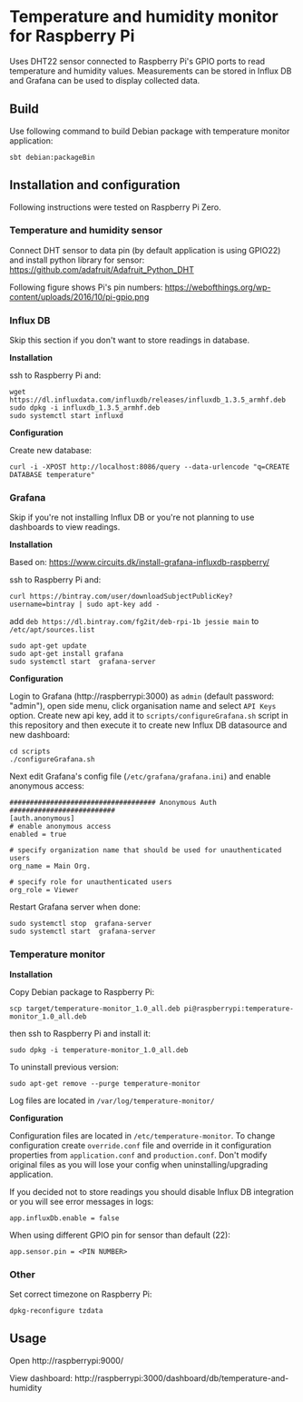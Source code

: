 # Temperature and humidity monitor for Raspberry Pi

Uses DHT22 sensor connected to Raspberry Pi's GPIO ports to read temperature and humidity values.
Measurements can be stored in Influx DB and Grafana can be used to display collected data.

## Build

Use following command to build Debian package with temperature monitor application:

`sbt debian:packageBin`

## Installation and configuration

Following instructions were tested on Raspberry Pi Zero.

### Temperature and humidity sensor

Connect DHT sensor to data pin (by default application is using GPIO22) and install python library for sensor:
https://github.com/adafruit/Adafruit_Python_DHT

Following figure shows Pi's pin numbers: https://webofthings.org/wp-content/uploads/2016/10/pi-gpio.png

### Influx DB

Skip this section if you don't want to store readings in database. 

**Installation**

ssh to Raspberry Pi and:

```
wget https://dl.influxdata.com/influxdb/releases/influxdb_1.3.5_armhf.deb
sudo dpkg -i influxdb_1.3.5_armhf.deb
sudo systemctl start influxd
```

**Configuration**

Create new database:

`curl -i -XPOST http://localhost:8086/query --data-urlencode "q=CREATE DATABASE temperature"`

### Grafana

Skip if you're not installing Influx DB or you're not planning to use dashboards to view readings.

**Installation**

Based on: https://www.circuits.dk/install-grafana-influxdb-raspberry/

ssh to Raspberry Pi and:

`curl https://bintray.com/user/downloadSubjectPublicKey?username=bintray | sudo apt-key add -`

add `deb https://dl.bintray.com/fg2it/deb-rpi-1b jessie main` to `/etc/apt/sources.list`

```
sudo apt-get update
sudo apt-get install grafana
sudo systemctl start  grafana-server
```

**Configuration**

Login to Grafana (http://raspberrypi:3000) as `admin` (default password: "admin"), open side menu, click organisation name and select `API Keys` option.
Create new api key, add it to `scripts/configureGrafana.sh` script in this repository and then execute it to create new Influx DB datasource and 
new dashboard:

```
cd scripts
./configureGrafana.sh
```

Next edit Grafana's config file (`/etc/grafana/grafana.ini`) and enable anonymous access:

```
#################################### Anonymous Auth ##########################
[auth.anonymous]
# enable anonymous access
enabled = true

# specify organization name that should be used for unauthenticated users
org_name = Main Org.

# specify role for unauthenticated users
org_role = Viewer
```

Restart Grafana server when done:

```
sudo systemctl stop  grafana-server
sudo systemctl start  grafana-server
```

### Temperature monitor

**Installation**

Copy Debian package to Raspberry Pi:

`scp target/temperature-monitor_1.0_all.deb pi@raspberrypi:temperature-monitor_1.0_all.deb`

then ssh to Raspberry Pi and install it:

`sudo dpkg -i temperature-monitor_1.0_all.deb`

To uninstall previous version:

`sudo apt-get remove --purge temperature-monitor`

Log files are located in `/var/log/temperature-monitor/`

**Configuration**

Configuration files are located in `/etc/temperature-monitor`. To change configuration create `override.conf` file and
override in it configuration properties from `application.conf` and `production.conf`. Don't modify original files as
you will lose your config when uninstalling/upgrading application.

If you decided not to store readings you should disable Influx DB integration or you will see error messages in logs:

```
app.influxDb.enable = false
```

When using different GPIO pin for sensor than default (22):

```
app.sensor.pin = <PIN NUMBER>
```

### Other

Set correct timezone on Raspberry Pi:

`dpkg-reconfigure tzdata`

## Usage

Open http://raspberrypi:9000/

View dashboard: http://raspberrypi:3000/dashboard/db/temperature-and-humidity

